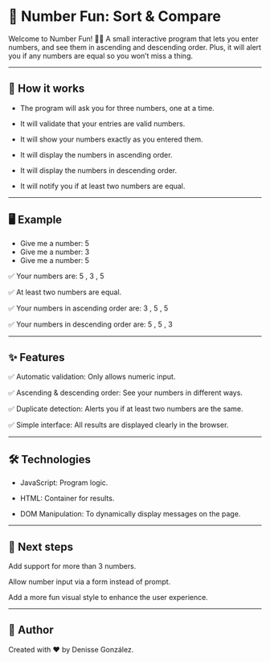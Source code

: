 # 🎲 Number Fun: Sort & Compare

Welcome to Number Fun! 🧮✨
A small interactive program that lets you enter numbers, and see them in ascending and descending order. Plus, it will alert you if any numbers are equal so you won’t miss a thing.

---


## 🚀 How it works

- The program will ask you for three numbers, one at a time.

- It will validate that your entries are valid numbers.

- It will show your numbers exactly as you entered them.

- It will display the numbers in ascending order.

- It will display the numbers in descending order.

- It will notify you if at least two numbers are equal.

---

## 🖥️ Example
- Give me a number: 5
- Give me a number: 3
- Give me a number: 5

✅ Your numbers are: 5 , 3 , 5

✅ At least two numbers are equal.

✅ Your numbers in ascending order are: 3 , 5 , 5

✅ Your numbers in descending order are: 5 , 5 , 3

---

## ✨ Features

✅ Automatic validation: Only allows numeric input.

✅ Ascending & descending order: See your numbers in different ways.

✅ Duplicate detection: Alerts you if at least two numbers are the same.

✅ Simple interface: All results are displayed clearly in the browser.

---

## 🛠️ Technologies

- JavaScript: Program logic.

- HTML: Container for results.

- DOM Manipulation: To dynamically display messages on the page.

---

## 🎉 Next steps

Add support for more than 3 numbers.

Allow number input via a form instead of prompt.

Add a more fun visual style to enhance the user experience.

---

## 🙌 Author

Created with ❤️ by Denisse González.
